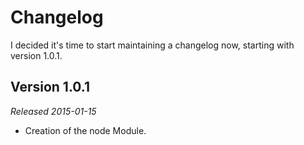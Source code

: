 Changelog
=========

I decided it's time to start maintaining a changelog now, starting with version 1.0.1.

Version 1.0.1
-------------
*Released 2015-01-15*

- Creation of the node Module.
